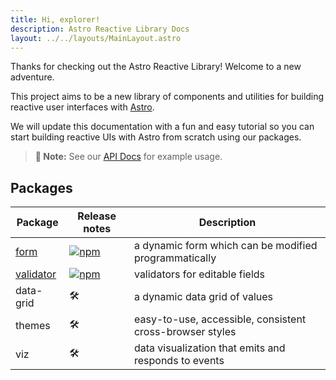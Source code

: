 ```yaml
---
title: Hi, explorer!
description: Astro Reactive Library Docs
layout: ../../layouts/MainLayout.astro
---
```


Thanks for checking out the Astro Reactive Library! Welcome to a new adventure.

This project aims to be a new library of components and utilities for building reactive user interfaces with [Astro](https://astro.build).

We will update this documentation with a fun and easy tutorial so you can start building reactive UIs with Astro from scratch using our packages.

> **📝 Note:** See our [API Docs](/en/api) for example usage.

## Packages

| Package | Release notes | Description |
| --- | --- | --- |
| [form](/en/api/form/form-component) | [![npm](https://img.shields.io/npm/v/@astro-reactive/form)](./packages/form/RELEASE.md) | a dynamic form which can be modified programmatically |
| [validator](https://github.com/ayoayco/astro-reactive-library/blob/main/packages/validator/README.md) | [![npm](https://img.shields.io/npm/v/@astro-reactive/validator)](./packages/validator/RELEASE.md) | validators for editable fields |
| data-grid | 🛠 | a dynamic data grid of values |
| themes | 🛠 | easy-to-use, accessible, consistent cross-browser styles |
| viz | 🛠 | data visualization that emits and responds to events |
